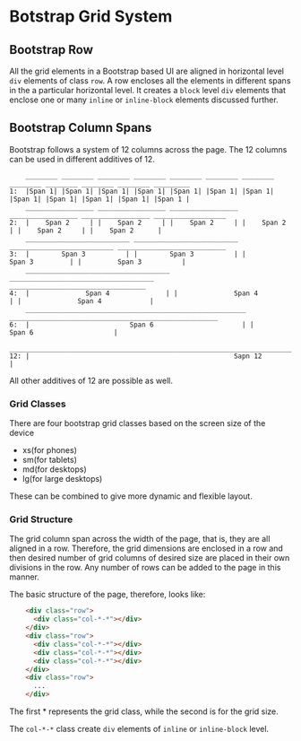 # Botstrap Grid System

## Bootstrap Row

All the grid elements in a Bootstrap based UI are aligned in horizontal level `div` elements of class `row`. A row encloses all the elements in different spans in the a particular horizontal level. It creates a `block` level `div` elements that enclose one or many `inline` or `inline-block` elements discussed further.

## Bootstrap Column Spans

Bootstrap follows a system of 12 columns across the page. The 12 columns can be used in different additives of 12.

        ________ ________ ________ ________ ________ ________ ________ ________ ________ ________ ________ _________
    1:  |Span 1| |Span 1| |Span 1| |Span 1| |Span 1| |Span 1| |Span 1| |Span 1| |Span 1| |Span 1| |Span 1| |Span 1 |
        _________________ _________________ _________________ _________________ _________________ __________________
    2:  |    Span 2     | |    Span 2     | |    Span 2     | |    Span 2     | |    Span 2     | |    Span 2      |
        __________________________ __________________________ __________________________ ___________________________
    3:  |        Span 3          | |        Span 3          | |         Span 3         | |         Span 3          |
        ____________________________________ ____________________________________ __________________________________
    4:  |              Span 4              | |              Span 4              | |              Span 4            |
        _______________________________________________________ ____________________________________________________
    6:  |                         Span 6                      | |                        Span 6                    |
        ____________________________________________________________________________________________________________
    12: |                                                   Sapn 12                                                |  

All other additives of 12 are possible as well.


### Grid Classes  

There are four bootstrap grid classes based on the screen size of the device

  * xs(for phones)
  * sm(for tablets)
  * md(for desktops)
  * lg(for large desktops)

These can be combined to give more dynamic and flexible layout.

### Grid Structure

The grid column span across the width of the page, that is, they are all aligned in a row. Therefore, the grid dimensions are enclosed in a row
and then desired number of grid columns of desired size are placed in their own divisions in the row. Any number of rows can be added to the page
in this manner.

The basic structure of the page, therefore, looks like:

```html
	<div class="row">
	  <div class="col-*-*"></div>
	</div>
	<div class="row">
	  <div class="col-*-*"></div>
	  <div class="col-*-*"></div>
	  <div class="col-*-*"></div>
	</div>
	<div class="row">
	  ...
	</div>
```
The first * represents the grid class, while the second is for the grid size.

The `col-*-*` class create `div` elements of `inline` or `inline-block` level.
